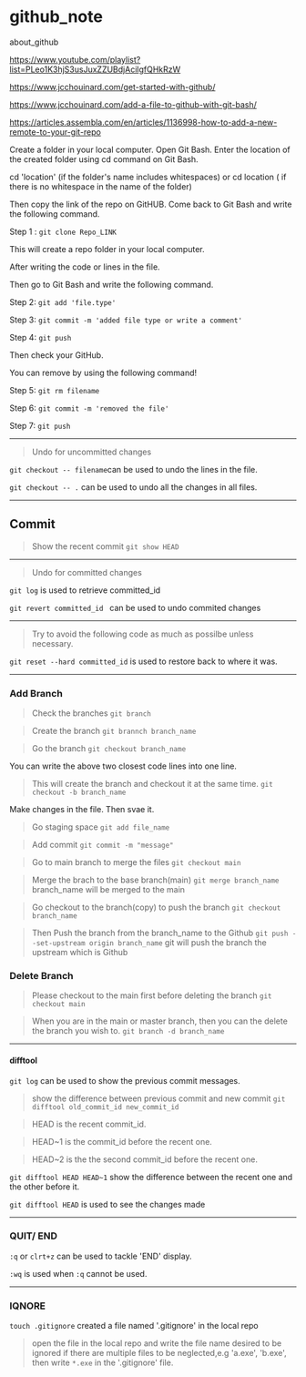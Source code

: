 # github_note
about_github

https://www.youtube.com/playlist?list=PLeo1K3hjS3usJuxZZUBdjAcilgfQHkRzW

https://www.jcchouinard.com/get-started-with-github/

https://www.jcchouinard.com/add-a-file-to-github-with-git-bash/

https://articles.assembla.com/en/articles/1136998-how-to-add-a-new-remote-to-your-git-repo

Create a folder in your local computer. 
Open Git Bash.
Enter the location of the created folder using cd command on Git Bash.

cd 'location' (if the folder's name includes whitespaces)
or 
cd location ( if there is no whitespace in the name of the folder)

Then copy the link of the repo on GitHUB.
Come back to Git Bash and write the following command.

Step 1 :  ```git clone Repo_LINK```

This will create a repo folder in your local computer.

After writing the code or lines in the file. 

Then go to Git Bash and write the following command.

Step 2: ```git add 'file.type'```

Step 3: ```git commit -m 'added file type or write a comment'```

Step 4: ```git push```

Then check your GitHub.

You can remove by using the following command!

Step 5: ```git rm filename```

Step 6: ```git commit -m 'removed the file'```

Step 7: ```git push``` 

---

>Undo for uncommitted changes

```git checkout -- filename```can be used to undo the lines in the file.

```git checkout -- .``` can be used to undo all the changes in all files.

---

## Commit

> Show the recent commit
```git show HEAD``` 
----
>Undo for committed changes

```git log``` is used to retrieve committed_id

```git revert committed_id ``` can be used to undo commited changes

---

> Try to avoid the following code as much as possilbe unless necessary.

```git reset --hard committed_id``` is used to restore back to where it was.

---

### Add Branch

> Check the branches 
```git branch``` 

> Create the branch
```git brannch branch_name```

>Go the branch
```git checkout branch_name```

You can write the above two closest code lines into one line.

>This will create the branch and checkout it at the same time.
```git checkout -b branch_name```

Make changes in the file.
Then svae it.

> Go staging space
```git add file_name```

> Add commit
```git commit -m "message"```

> Go to main branch to merge the files 
```git checkout main```

> Merge the brach to the base branch(main)
```git merge branch_name``` branch_name will be merged to the main

> Go checkout to the branch(copy) to push the branch
```git checkout branch_name```

> Then Push the branch from the branch_name to the Github
```git push --set-upstream origin branch_name``` git will push the branch the upstream which is Github

### Delete Branch

> Please checkout to the main first before deleting the branch
```git checkout main```

>When you are in the main or master branch, then you can the delete the branch you wish to.
```git branch -d branch_name```

---

#### difftool

```git log``` can be used to show the previous commit messages. 
> show the difference between previous commit and new commit
```git difftool old_commit_id new_commit_id```

> HEAD is the recent commit_id. 

> HEAD~1 is the commit_id before the recent one.

> HEAD~2 is the the second commit_id before the recent one.

```git difftool HEAD HEAD~1``` show the difference between the recent one and the other before it.

```git difftool HEAD``` is used to see the changes made

---
### QUIT/ END

```:q``` or ```clrt+z``` can be used to tackle 'END' display.

```:wq``` is used when ```:q``` cannot be used. 

---
### IQNORE

```touch .gitignore``` created a file named '.gitignore' in the local repo

> open the file in the local repo and write the file name desired to be ignored
> if there are multiple files to be neglected,e.g 'a.exe', 'b.exe', then write ```*.exe``` in the '.gitignore' file.